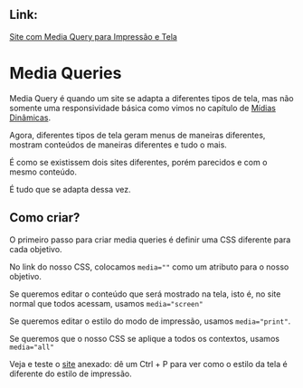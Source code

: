 ## Link:

[Site com Media Query para Impressão e Tela]()

# Media Queries

Media Query é quando um site se adapta a diferentes tipos de tela, mas não somente uma responsividade básica como vimos no capítulo de [Mídias Dinâmicas](https://github.com/andersonr-o/HTML5-CSS3/tree/M%C3%ADdias-Din%C3%A2micas).

Agora, diferentes tipos de tela geram menus de maneiras diferentes, mostram conteúdos de maneiras diferentes e tudo o mais.

É como se existissem dois sites diferentes, porém parecidos e com o mesmo conteúdo.

É tudo que se adapta dessa vez.

## Como criar?

O primeiro passo para criar media queries é definir uma CSS diferente para cada objetivo.

No link do nosso CSS, colocamos `media=""` como um atributo para o nosso objetivo.

Se queremos editar o conteúdo que será mostrado na tela, isto é, no site normal que todos acessam, usamos `media="screen"`

Se queremos editar o estilo do modo de impressão, usamos `media="print"`.

Se queremos que o nosso CSS se aplique a todos os contextos, usamos `media="all"`

Veja e teste o [site]() anexado: dê um Ctrl + P para ver como o estilo da tela é diferente do estilo de impressão.
